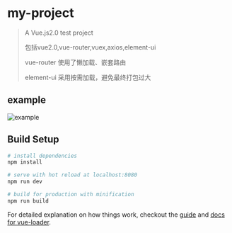 # my-project

> A Vue.js2.0 test project
>
> 包括vue2.0,vue-router,vuex,axios,element-ui
>
> vue-router 使用了懒加载、嵌套路由
>
> element-ui 采用按需加载，避免最终打包过大

## example

![example](http://7xs9eo.com1.z0.glb.clouddn.com/Introduction.gif)

##

## Build Setup

``` bash
# install dependencies
npm install

# serve with hot reload at localhost:8080
npm run dev

# build for production with minification
npm run build
```

For detailed explanation on how things work, checkout the [guide](http://vuejs-templates.github.io/webpack/) and [docs for vue-loader](http://vuejs.github.io/vue-loader).

